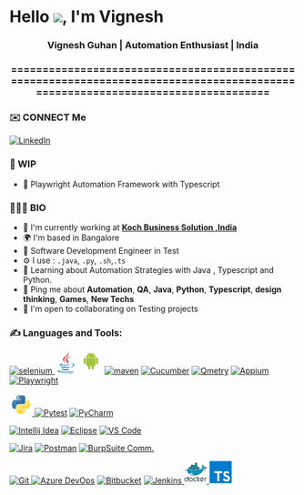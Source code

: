 
<!--
**VigneshGuhan/VigneshGuhan** is a ✨ _special_ ✨ repository because its `README.md` (this file) appears on your GitHub profile.
-->
# Hello ![](https://user-images.githubusercontent.com/18350557/176309783-0785949b-9127-417c-8b55-ab5a4333674e.gif), I'm Vignesh
<h3 align="center">Vignesh Guhan | Automation Enthusiast  | India </h3><h3 align="center">
===============================================================================================================================
    
### ✉️ CONNECT Me


[![LinkedIn](https://img.shields.io/badge/LinkedIn-%230077B5.svg?logo=linkedin&logoColor=white)](https://linkedin.com/in/VigneshGuhan)

### 🧠 WIP 
- 🔭 Playwright Automation Framework with Typescript


### 👨🏻‍💻 BIO

- 💼 I'm currently working at [**Koch Business Solution ,India**](https://www.linkedin.com/company/kbsindia/)
- 🌍 I'm based in Bangalore
- 🤖 Software Development Engineer in Test
- ⚙️ I use : `.java`, `.py`, `.sh`,`.ts`
- 🌱 Learning about Automation Strategies with Java , Typescript and Python.
- 💬 Ping me about **Automation**, **QA**, **Java**, **Python**, **Typescript**, **design thinking**, **Games**, **New Techs**
- 🤝  I'm open to collaborating on Testing projects

### ✍️ Languages and Tools:

<p align="left">
    <a href="https://www.selenium.dev" target="_blank">
        <img src="https://avatars.githubusercontent.com/u/983927?s=200&v=4" alt="selenium" width="40" height="40"/> </a>
    <a href="https://www.java.com" target="_blank">
        <img src="https://raw.githubusercontent.com/devicons/devicon/master/icons/java/java-original.svg" alt="java"
             width="40" height="40"/></a>
    <a href="https://developer.android.com" target="_blank" rel="noreferrer">
        <img src="https://raw.githubusercontent.com/devicons/devicon/master/icons/android/android-original-wordmark.svg"
             alt="android" width="40" height="40"/></a>
    <a href="https://maven.apache.org/" target="_blank" rel="noreferrer"> <img
                src="https://upload.wikimedia.org/wikipedia/commons/5/52/Apache_Maven_logo.svg" alt="maven" width="70"
                height="30"/></a>
    <a href="https://cucumber.io/" target="_blank" rel="noreferrer">
        <img src="https://cdn.worldvectorlogo.com/logos/cucumber.svg" alt="Cucumber" width="40" height="40"/></a>
    <a href="https://github.com/qmetry" target="_blank" rel="noreferrer">
        <img src="https://avatars.githubusercontent.com/u/20469769?s=200&v=4" alt="Qmetry" width="40" height="40"/></a>
    <a href="https://appium.io/" target="_blank" rel="noreferrer">
        <img src="https://avatars.githubusercontent.com/u/3221291?s=200&v=4" alt="Appium" width="40" height="40"/></a>
    <a href="https://playwright.dev/" target="_blank" rel="noreferrer">
        <img src="https://cdn.simpleicons.org/playwright" alt="Playwright" width="40" height="40"/>

</p>
<p>
    <a href="https://www.python.org/" target="_blank"> <img
            src="https://raw.githubusercontent.com/devicons/devicon/master/icons/python/python-original.svg"
            alt="Python" width="40" height="40"/>
    </a>
    <a href="https://docs.pytest.org/" target="_blank" rel="noreferrer">
        <img src="https://docs.pytest.org/en/7.1.x/_static/pytest_logo_curves.svg" alt="Pytest" width="40" height="40"/></a>
    <a href="https://www.jetbrains.com/pycharm/" target="_blank" rel="noreferrer"> <img
            src="https://cdn.worldvectorlogo.com/logos/pycharm-1.svg" alt="PyCharm" width="80" height="40"/></a>

</p>
<p>
    <a href="https://www.jetbrains.com/idea/" target="_blank" rel="noreferrer"> <img
            src="https://upload.wikimedia.org/wikipedia/commons/9/9c/IntelliJ_IDEA_Icon.svg" alt="Intellij Idea"
            width="40" height="40"/></a>
     <a href="https://www.eclipse.org/downloads/" target="_blank" rel="noreferrer"> <img
            src="https://cdn.worldvectorlogo.com/logos/eclipse-11.svg" alt="Eclipse" width="40" height="40"/></a>
<a href="https://code.visualstudio.com/" target="_blank" rel="noreferrer"> <img
            src="https://upload.wikimedia.org/wikipedia/commons/thumb/9/9a/Visual_Studio_Code_1.35_icon.svg/768px-Visual_Studio_Code_1.35_icon.svg.png" alt="VS Code" width="40" height="40"/></a>

</p>
<p>
    <a href="https://www.atlassian.com/software/jira" target="_blank" rel="noreferrer">
        <img src="https://cdn.worldvectorlogo.com/logos/jira-3.svg" alt="Jira" width="40" height="40"/></a>
    <a href="https://postman.com" target="_blank" rel="noreferrer"> <img
            src="https://www.vectorlogo.zone/logos/getpostman/getpostman-icon.svg" alt="Postman" width="40"
            height="40"/></a>
    <a href="https://portswigger.net/burp" target="_blank" rel="noreferrer"> <img
            src="https://avatars.githubusercontent.com/u/13749115?s=200&v=4" alt="BurpSuite Comm." width="40"
            height="40"/> </a>
</p>
<p>
    <a href="https://git-scm.com/" target="_blank" rel="noreferrer"> <img
            src="https://www.vectorlogo.zone/logos/git-scm/git-scm-icon.svg" alt="Git" width="40" height="40"/> </a>
    <a href="https://azure.microsoft.com/en-us/products/devops/#overview" target="_blank" rel="noreferrer">
        <img src="https://i0.wp.com/zeevector.com/wp-content/uploads/Azure-Devops-Logo-Transparent.png" alt="Azure DevOps"
             width="40" height="40"/></a>
    <a href="https://bitbucket.org/product/" target="_blank" rel="noreferrer">
        <img src="https://wac-cdn.atlassian.com/dam/jcr:c942540c-53ae-4357-bffa-ed37739d71b0/bitbucket-atlassian-logo.svg"
             alt="Bitbucket" width="70" height="40"/></a>
    <a href="https://www.jenkins.io" target="_blank" rel="noreferrer"> <img
            src="https://www.vectorlogo.zone/logos/jenkins/jenkins-icon.svg" alt="Jenkins" width="40" height="40"/> </a>
    <a href="https://www.docker.com/" target="_blank" rel="noreferrer"> <img
            src="https://raw.githubusercontent.com/devicons/devicon/master/icons/docker/docker-original-wordmark.svg"
            alt="Docker" width="40" height="40"/> </a>
    <a href="https://www.typescriptlang.org/" target="_blank" rel="noreferrer"> <img     
            src="https://raw.githubusercontent.com/devicons/devicon/master/icons/typescript/typescript-original.svg" 
            alt="Typescript" width="40" height="40"/> </a>
</p>


[//]: # (<p><img align="left" src="https://github-readme-stats.vercel.app/api/top-langs?username=VigneshGuhan&show_icons=true&locale=en&layout=compact&theme=radical" alt="Vignesh G Stats" /></p>)
